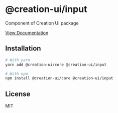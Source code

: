 # @creation-ui/input
Component of Creation UI package

[View Documentation](https://creation-ui.dev/)

## Installation

```bash
# With yarn
yarn add @creation-ui/core @creation-ui/input

# With npm
npm install @creation-ui/core @creation-ui/input
```

## License

MIT
